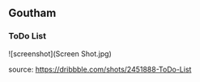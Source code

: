 ## Goutham
### ToDo List

![screenshot](Screen Shot.jpg)

source: <https://dribbble.com/shots/2451888-ToDo-List>